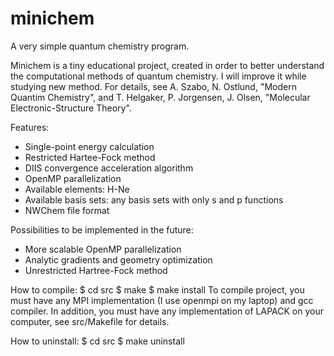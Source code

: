 # minichem
A very simple quantum chemistry program.

Minichem is a tiny educational project, created in order to better understand the computational methods of quantum chemistry. I will improve it while studying new method.
For details, see A. Szabo, N. Ostlund, "Modern Quantim Chemistry", and T. Helgaker, P. Jorgensen, J. Olsen, "Molecular Electronic-Structure Theory".

Features:
 - Single-point energy calculation
 - Restricted Hartee-Fock method
 - DIIS convergence acceleration algorithm
 - OpenMP parallelization
 - Available elements: H-Ne
 - Available basis sets: any basis sets with only s and p functions
 - NWChem file format
 
Possibilities to be implemented in the future:
 - More scalable OpenMP parallelization
 - Analytic gradients and geometry optimization
 - Unrestricted Hartree-Fock method
 
How to compile:
$ cd src
$ make
$ make install
To compile project, you must have any MPI implementation (I use openmpi on my laptop) and gcc compiler.
In addition, you must have any implementation of LAPACK on your computer, see src/Makefile for details.

How to uninstall:
$ cd src
$ make uninstall
